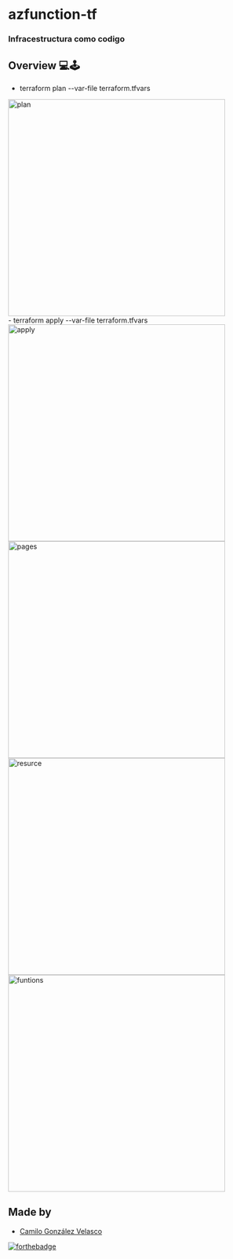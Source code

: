 # azfunction-tf
###  **Infracestructura como codigo**

## <b> Overview </b> 💻🕹

- terraform plan --var-file terraform.tfvars
<img width="442" alt="plan" src="https://github.com/icesi-ops/sd-exam1/assets/69222739/1b2a5436-8ac8-4401-a8b7-5421a65896c5">
<br>
- terraform apply --var-file terraform.tfvars
<img width="442" alt="apply" src="https://github.com/icesi-ops/sd-exam1/assets/69222739/c65d7432-6327-4db3-b45b-60cd344e0797">
<img width="442" alt="pages" src="https://github.com/icesi-ops/sd-exam1/assets/69222739/472a3c04-5bd3-48f7-9569-b6fa13685af4">
<img width="442" alt="resurce" src="https://github.com/icesi-ops/sd-exam1/assets/69222739/a437ca39-2971-4092-971c-6e2919dc388c">
<img width="442" alt="funtions" src="https://github.com/icesi-ops/sd-exam1/assets/69222739/731ac03e-ff3e-4264-aa4a-b12eec046606">


## <b> Made by </b>

+ [Camilo González Velasco](https://github.com/camilogonzalez7424 "Camilo G.")


[![forthebadge](https://forthebadge.com/images/badges/built-with-love.svg)](https://forthebadge.com)
